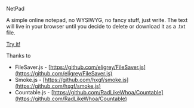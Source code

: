 NetPad

A simple online notepad, no WYSIWYG, no fancy stuff, just write. The text will live in your browser until you decide to delete or download it as a .txt file.

[Try it!](http://reonsaji.in/projects/netpad)

Thanks to

- FileSaver.js - [https://github.com/eligrey/FileSaver.js](https://github.com/eligrey/FileSaver.js)
- Smoke.js - [https://github.com/hxgf/smoke.js](https://github.com/hxgf/smoke.js)
- Countable.js - [https://github.com/RadLikeWhoa/Countable](https://github.com/RadLikeWhoa/Countable)

